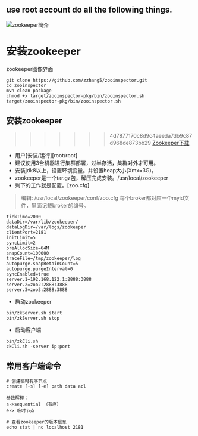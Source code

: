 ## use root account do all the following things.
![zookeeper简介](http://static.open-open.com/lib/uploadImg/20141108/20141108213345_5.png)

# 安装zookeeper
zookeeper图像界面
```
git clone https://github.com/zzhang5/zooinspector.git
cd zooinspector
mvn clean package
chmod +x target/zooinspector-pkg/bin/zooinspector.sh
target/zooinspector-pkg/bin/zooinspector.sh
```





## 安装zookeeper

>>>>>>> 4d7877170c8d9c4aeeda7db9c87d968de873bb29
[Zookeeper下载](http://zookeeper.apache.org/releases.html)
* 用户[安装/运行][root/root]
* 建议使用3台机器进行集群部署，过半存活，集群对外才可用。
* 安装jdk8以上，设置环境变量。并设置heap大小(Xmx=3G)。
* zookeeper是一个tar.gz包，解压完成安装。/usr/local/zookeeper
* 剩下的工作就是配置。[zoo.cfg]
> 编辑: /usr/local/zookeeper/conf/zoo.cfg
>每个broker都对应一个myid文件，里面记载broker的编号。
````
tickTime=2000
dataDir=/var/lib/zookeeper/
dataLogDir=/var/logs/zookeeper
clientPort=2181
initLimit=5
syncLimit=2 
preAllocSize=64M
snapCount=100000
traceFile=/tmp/zookeeper/log
autopurge.snapRetainCount=5
autopurge.purgeInterval=0
syncEnabled=true
server.1=192.168.122.1:2888:3888
server.2=zoo2:2888:3888
server.3=zoo3:2888:3888
````
* 启动zookeeper  
```
bin/zkServer.sh start
bin/zkServer.sh stop
```

* 启动客户端
```
bin/zkCli.sh
zkCli.sh -server ip:port
```

## 

## 常用客户端命令

```shell
# 创建临时有序节点
create [-s] [-e] path data acl

参数解释：
s->sequential （有序）
e-> 临时节点

# 查看zookeeper的版本信息
echo stat | nc localhost 2181
```
